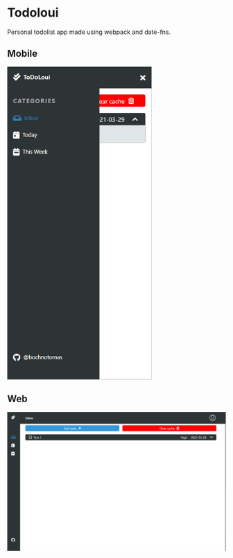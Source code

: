 # Todoloui 
Personal todolist app made using webpack and date-fns.

## Mobile
![preview](.\dist\assets\img\ToDoLoui.png)

## Web
![previewDesktop](.\dist\assets\img\ToDoLouiDesktop.png)

